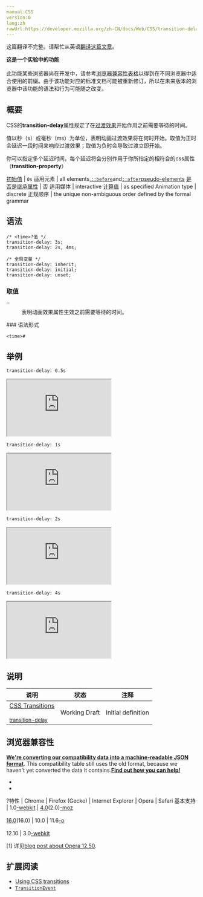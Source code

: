 ```yaml
---
manual:CSS
version:0
lang:zh
rawUrl:https://developer.mozilla.org/zh-CN/docs/Web/CSS/transition-delay#Browser_compatibility
---
```




这篇翻译不完整。请帮忙从英语[翻译这篇文章](%32414 "")。






**这是一个实验中的功能**<br></br>此功能某些浏览器尚在开发中，请参考[浏览器兼容性表格](%32415 "")以得到在不同浏览器中适合使用的前缀。由于该功能对应的标准文档可能被重新修订，所以在未来版本的浏览器中该功能的语法和行为可能随之改变。




## 概要<a name="概要"></a>


CSS的**transition-delay**属性规定了在[过渡效果](%32416 "")开始作用之前需要等待的时间。



值以秒（s）或毫秒（ms）为单位，表明动画过渡效果将在何时开始。取值为正时会延迟一段时间来响应过渡效果；取值为负时会导致过渡立即开始。



你可以指定多个延迟时间，每个延迟将会分别作用于你所指定的相符合的css属性（**transition-property**）


[初始值](%28302 "") | `0s` 
适用元素 | all elements,[`::before`](%26455 "常通过 content 属性来为一个元素添加修饰性的内容。")and[`::after`](%26456 "CSS伪元素::after用来创建一个伪元素，做为已选中元素的最后一个子元素。通常会配合content属性来为该元素添加装饰内容。这个虚拟元素默认是行内元素。")[pseudo-elements](%3563 "") 
[是否是继承属性](%28299 "") | 否 
适用媒体 | interactive 
[计算值](%28304 "") | as specified 
Animation type | discrete 
正规顺序 | the unique non-ambiguous order defined by the formal grammar 


## 语法<a name="语法"></a>

```
/* <time>?值 */
transition-delay: 3s;
transition-delay: 2s, 4ms;

/* 全局变量 */
transition-delay: inherit;
transition-delay: initial;
transition-delay: unset;
```

### 取值<a name="取值"></a>
<dl><dt id=''>`<time>`</dt><dd>表明动画效果属性生效之前需要等待的时间。</dd></dl>
### 语法形式<a name="语法形式"></a>

```
<time>#
```

## 举例<a name="举例"></a>


`transition-delay: 0.5s`

<iframe src='https://mdn.mozillademos.org/zh-CN/docs/Web/CSS/transition-delay$samples/delay_0_5s?revision=1290715' width='275' height='150'></iframe>




`transition-delay: 1s`

<iframe src='https://mdn.mozillademos.org/zh-CN/docs/Web/CSS/transition-delay$samples/delay_1s?revision=1290715' width='275' height='150'></iframe>




`transition-delay: 2s`

<iframe src='https://mdn.mozillademos.org/zh-CN/docs/Web/CSS/transition-delay$samples/delay_2s?revision=1290715' width='275' height='150'></iframe>




`transition-delay: 4s`

<iframe src='https://mdn.mozillademos.org/zh-CN/docs/Web/CSS/transition-delay$samples/delay_4s?revision=1290715' width='275' height='150'></iframe>




## 说明<a name="说明"></a>

说明 | 状态 | 注释 
 ---  |  ---  |  ---  | 
[CSS Transitions<br></br><small>transition-delay</small>](%32417 "") | Working Draft | Initial definition 


## 浏览器兼容性<a name="浏览器兼容性"></a>


**[We&#39;re converting our compatibility data into a machine-readable JSON format](%3344 "")**. This compatibility table still uses the old format, because we haven&#39;t yet converted the data it contains.**[Find out how you can help!](%3392 "")**


* 
* 

?特性 | Chrome | Firefox (Gecko) | Internet Explorer | Opera | Safari 
基本支持 | 1.0[-webkit](%3568 "The name of this feature is prefixed with '-webkit' as this browser considers it experimental") | [4.0](%3678 "Released on 2011-03-22.")(2.0)[-moz](%3568 "The name of this feature is prefixed with '-moz' as this browser considers it experimental")<br></br>[16.0](%4098 "Released on 2012-10-09.")(16.0) | 10.0 | 11.6[-o](%3568 "The name of this feature is prefixed with '-o' as this browser considers it experimental")<br></br>12.10 | 3.0[-webkit](%3568 "The name of this feature is prefixed with '-webkit' as this browser considers it experimental") 





[1] 详见[blog post about Opera 12.50](%4491 "").


## 扩展阅读<a name="扩展阅读"></a>

* [Using CSS transitions](%32416 "")
* [`TransitionEvent`](%3251 "TransitonEvent 接口指那些提供了与 transition 有关信息的事件。")



